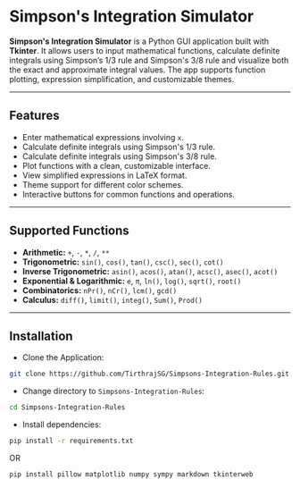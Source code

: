 # Simpson's Integration Simulator

**Simpson's Integration Simulator** is a Python GUI application built with **Tkinter**. It allows users to input mathematical functions, calculate definite integrals using Simpson’s 1/3 rule and Simpson's 3/8 rule and visualize both the exact and approximate integral values. The app supports function plotting, expression simplification, and customizable themes.

---

## Features

- Enter mathematical expressions involving `x`.
- Calculate definite integrals using Simpson's 1/3 rule.
- Calculate definite integrals using Simpson's 3/8 rule.
- Plot functions with a clean, customizable interface.
- View simplified expressions in LaTeX format.
- Theme support for different color schemes.
- Interactive buttons for common functions and operations.

---

## Supported Functions

- **Arithmetic:** `+`, `-`, `*`, `/`, `**`
- **Trigonometric:** `sin()`, `cos()`, `tan()`, `csc()`, `sec()`, `cot()`
- **Inverse Trigonometric:** `asin()`, `acos()`, `atan()`, `acsc()`, `asec()`, `acot()`
- **Exponential & Logarithmic:** `e`, `π`, `ln()`, `log()`, `sqrt()`, `root()`
- **Combinatorics:** `nPr()`, `nCr()`, `lcm()`, `gcd()`
- **Calculus:** `diff()`, `limit()`, `integ()`, `Sum()`, `Prod()`

---

## Installation

- Clone the Application:
```bash
git clone https://github.com/TirthrajSG/Simpsons-Integration-Rules.git
```

- Change directory to `Simpsons-Integration-Rules`:
```bash
cd Simpsons-Integration-Rules
```

- Install dependencies:

```bash
pip install -r requirements.txt
```
OR
```bash
pip install pillow matplotlib numpy sympy markdown tkinterweb 
```